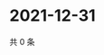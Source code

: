# 2021-12-31

共 0 条

<!-- BEGIN WEIBO -->
<!-- 最后更新时间 Fri Dec 31 2021 12:00:46 GMT+0800 (China Standard Time) -->

<!-- END WEIBO -->
